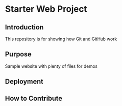 # Starter Web Project

## Introduction

This repository is for showing how Git and GitHub work

## Purpose

Sample website with plenty of files for demos

## Deployment

## How to Contribute

